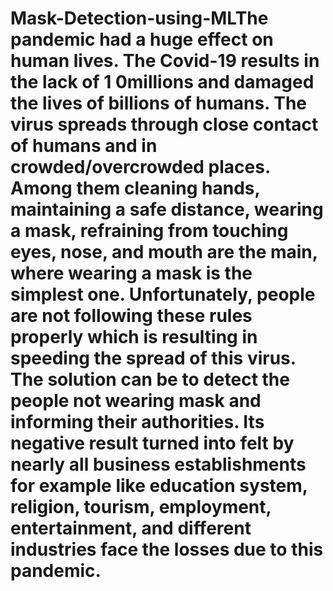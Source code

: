 # Mask-Detection-using-MLThe pandemic had a huge effect on human lives. The Covid-19 results in the lack of 1 0millions and damaged the lives of billions of humans. The virus spreads through close contact of humans and in crowded/overcrowded places. Among them cleaning hands, maintaining a safe distance, wearing a mask, refraining from touching eyes, nose, and mouth are the main, where wearing a mask is the simplest one. Unfortunately, people are not following these rules properly which is resulting in speeding the spread of this virus. The solution can be to detect the people not wearing mask and informing their authorities. Its negative result turned into felt by nearly all business establishments for example like education system, religion, tourism, employment, entertainment, and different industries face the losses due to this pandemic.
